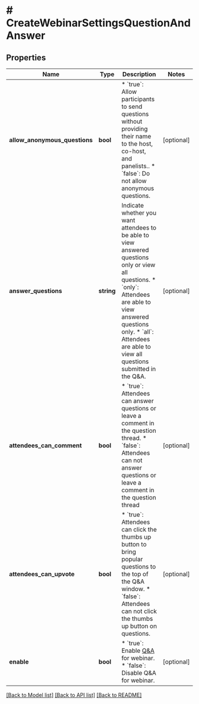 # # CreateWebinarSettingsQuestionAndAnswer

## Properties

Name | Type | Description | Notes
------------ | ------------- | ------------- | -------------
**allow_anonymous_questions** | **bool** | * &#x60;true&#x60;: Allow participants to send questions without providing their name to the host, co-host, and panelists..  * &#x60;false&#x60;: Do not allow anonymous questions. | [optional]
**answer_questions** | **string** | Indicate whether you want attendees to be able to view answered questions only or view all questions.  * &#x60;only&#x60;: Attendees are able to view answered questions only.  *  &#x60;all&#x60;: Attendees are able to view all questions submitted in the Q&amp;A. | [optional]
**attendees_can_comment** | **bool** | * &#x60;true&#x60;: Attendees can answer questions or leave a comment in the question thread.  * &#x60;false&#x60;: Attendees can not answer questions or leave a comment in the question thread | [optional]
**attendees_can_upvote** | **bool** | * &#x60;true&#x60;: Attendees can click the thumbs up button to bring popular questions to the top of the Q&amp;A window.  * &#x60;false&#x60;: Attendees can not click the thumbs up button on questions. | [optional]
**enable** | **bool** | * &#x60;true&#x60;: Enable [Q&amp;A](https://support.zoom.us/hc/en-us/articles/203686015-Using-Q-A-as-the-webinar-host#:~:text&#x3D;Overview,and%20upvote%20each%20other&#39;s%20questions.) for webinar.  * &#x60;false&#x60;: Disable Q&amp;A for webinar. | [optional]

[[Back to Model list]](../../README.md#models) [[Back to API list]](../../README.md#endpoints) [[Back to README]](../../README.md)
